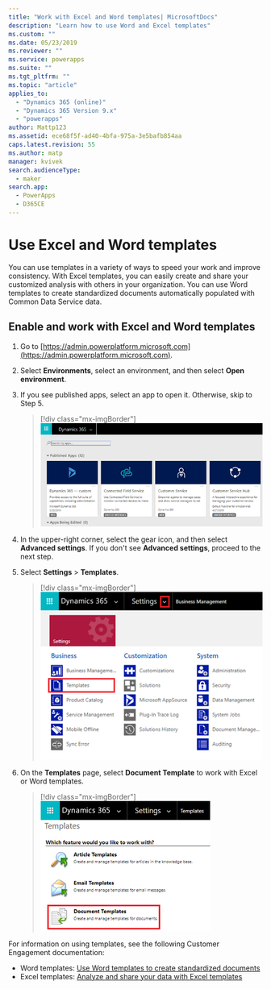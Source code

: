 ```yaml
---
title: "Work with Excel and Word templates| MicrosoftDocs"
description: "Learn how to use Word and Excel templates"
ms.custom: ""
ms.date: 05/23/2019
ms.reviewer: ""
ms.service: powerapps
ms.suite: ""
ms.tgt_pltfrm: ""
ms.topic: "article"
applies_to: 
  - "Dynamics 365 (online)"
  - "Dynamics 365 Version 9.x"
  - "powerapps"
author: Mattp123
ms.assetid: ece68f5f-ad40-4bfa-975a-3e5bafb854aa
caps.latest.revision: 55
ms.author: matp
manager: kvivek
search.audienceType: 
  - maker
search.app: 
  - PowerApps
  - D365CE
---
```

   
# Use Excel and Word templates

You can use templates in a variety of ways to speed your work and improve consistency. With Excel templates, you can easily create and share your customized analysis with others in your organization. You can use Word templates to create standardized documents automatically populated with Common Data Service data.

## Enable and work with Excel and Word templates

1. Go to [https://admin.powerplatform.microsoft.com](https://admin.powerplatform.microsoft.com). 

2. Select **Environments**, select an environment, and then select **Open environment**.

3. If you see published apps, select an app to open it. Otherwise, skip to Step 5.

   > [!div class="mx-imgBorder"] 
   > ![](media/published-apps.png "Published apps") 

4. In the upper-right corner, select the gear icon, and then select **Advanced settings**. If you don't see **Advanced settings**, proceed to the next step.

5. Select **Settings** > **Templates**.

   > [!div class="mx-imgBorder"] 
   > ![](media/settings-templates.png "Settings Templates") 

6. On the **Templates** page, select **Document Template** to work with Excel or Word templates.

   > [!div class="mx-imgBorder"] 
   > ![](media/document-templates.png "Document Templates") 

For information on using templates, see the following Customer Engagement documentation:

- Word templates:  [Use Word templates to create standardized documents](https://docs.microsoft.com/dynamics365/customer-engagement/admin/using-word-templates-dynamics-365)
- Excel templates: [Analyze and share your data with Excel templates](https://docs.microsoft.com/dynamics365/customer-engagement/admin/analyze-your-data-with-excel-templates)

